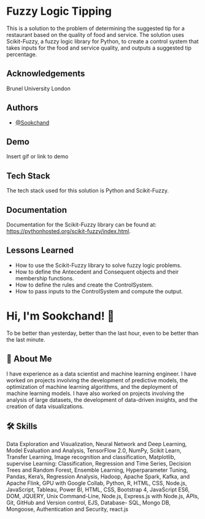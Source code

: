 
# Fuzzy Logic Tipping
This is a solution to the problem of determining the suggested tip for a restaurant based on the quality of food and service. The solution uses Scikit-Fuzzy, a fuzzy logic library for Python, to create a control system that takes inputs for the food and service quality, and outputs a suggested tip percentage.
## Acknowledgements
Brunel University London

## Authors

- [@Sookchand](https://github.com/Sookchand)


## Demo

Insert gif or link to demo


## Tech Stack

The tech stack used for this solution is Python and Scikit-Fuzzy.

## Documentation
Documentation for the Scikit-Fuzzy library can be found at: https://pythonhosted.org/scikit-fuzzy/index.html.
## Lessons Learned
- How to use the Scikit-Fuzzy library to solve fuzzy logic problems.
- How to define the Antecedent and Consequent objects and their membership functions.
- How to define the rules and create the ControlSystem.
- How to pass inputs to the ControlSystem and compute the output.
# Hi, I'm Sookchand! 👋

To be better than yesterday, better than the last hour, even to be better than the last
minute.
## 🚀 About Me
I have experience as a data scientist and machine learning engineer. I have worked on
projects involving the development of predictive models, the optimization of machine
learning algorithms, and the deployment of machine learning models. I have also worked on
projects involving the analysis of large datasets, the development of data-driven insights,
and the creation of data visualizations.
## 🛠 Skills
Data Exploration and Visualization, Neural Network and Deep Learning, Model Evaluation
and Analysis, TensorFlow 2.0, NumPy, Scikit Learn, Transfer Learning, Image recognition and
classification, Matplotlib, supervise Learning: Classification, Regression and Time Series,
Decision Trees and Random Forest, Ensemble Learning, Hyperparameter Tuning, Pandas,
Kera’s, Regression Analysis, Hadoop, Apache Spark, Kafka, and Apache Flink, GPU with
Google Collab, Python, R, HTML, CSS, Node.js, JavaScript, Tableau, Power BI, HTML, CSS,
Bootstrap 4, JavaScript ES6, DOM, JQUERY, Unix Command-Line, Node.js, Express.js with Node.js,
APIs, Git, GitHub and Version control, EJS, Database- SQL, Mongo DB, Mongoose, Authentication and
Security, react.js